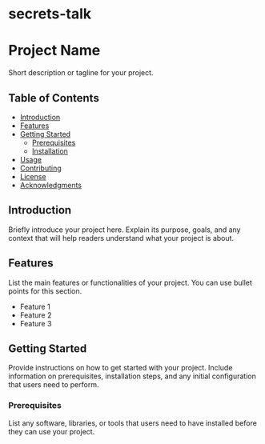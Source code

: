 # secrets-talk
# Project Name

Short description or tagline for your project.

## Table of Contents

- [Introduction](#introduction)
- [Features](#features)
- [Getting Started](#getting-started)
  - [Prerequisites](#prerequisites)
  - [Installation](#installation)
- [Usage](#usage)
- [Contributing](#contributing)
- [License](#license)
- [Acknowledgments](#acknowledgments)

## Introduction

Briefly introduce your project here. Explain its purpose, goals, and any context that will help readers understand what your project is about.

## Features

List the main features or functionalities of your project. You can use bullet points for this section.

- Feature 1
- Feature 2
- Feature 3

## Getting Started

Provide instructions on how to get started with your project. Include information on prerequisites, installation steps, and any initial configuration that users need to perform.

### Prerequisites

List any software, libraries, or tools that users need to have installed before they can use your project.

